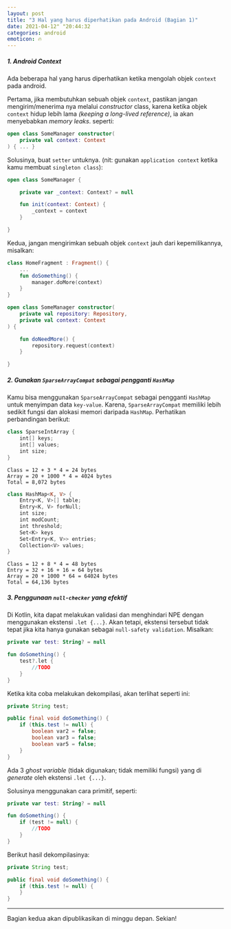 ```yaml
---
layout: post
title: "3 Hal yang harus diperhatikan pada Android (Bagian 1)"
date: 2021-04-12" "20:44:32
categories: android
emoticon: 🔥
---
```


##### 1. Android Context

Ada beberapa hal yang harus diperhatikan ketika mengolah objek `context` pada android. 

Pertama, jika membutuhkan sebuah objek `context`, pastikan jangan mengirim/menerima nya melalui _constructor_ class, karena ketika objek `context` hidup lebih lama _(keeping a long-lived reference)_, ia akan menyebabkan _memory leaks_. seperti:
```kotlin
open class SomeManager constructor(
    private val context: Context
) { ... }
```

Solusinya, buat `setter` untuknya. (nit: gunakan `application context` ketika kamu membuat `singleton class`):
```kotlin
open class SomeManager {

    private var _context: Context? = null

    fun init(context: Context) {
        _context = context
    }

}
```

Kedua, jangan mengirimkan sebuah objek `context` jauh dari kepemilikannya, misalkan:
```kotlin
class HomeFragment : Fragment() {
    ...
    fun doSomething() {
        manager.doMore(context)
    }
}

open class SomeManager constructor(
    private val repository: Repository,
    private val context: Context
) {

    fun doNeedMore() {
        repository.request(context)
    }

}
```

##### 2. Gunakan `SparseArrayCompat` sebagai pengganti `HashMap`

Kamu bisa menggunakan `SparseArrayCompat` sebagai pengganti `HashMap` untuk menyimpan data `key-value`. Karena, `SparseArrayCompat` memiliki lebih sedikit fungsi dan alokasi memori daripada `HashMap`. Perhatikan perbandingan berikut:

```kotlin
class SparseIntArray {
    int[] keys;
    int[] values;
    int size;
}
```

```
Class = 12 + 3 * 4 = 24 bytes
Array = 20 + 1000 * 4 = 4024 bytes
Total = 8,072 bytes
```

```kotlin
class HashMap<K, V> {
    Entry<K, V>[] table;
    Entry<K, V> forNull;
    int size;
    int modCount;
    int threshold;
    Set<K> keys
    Set<Entry<K, V>> entries;
    Collection<V> values;
}
```

```
Class = 12 + 8 * 4 = 48 bytes
Entry = 32 + 16 + 16 = 64 bytes
Array = 20 + 1000 * 64 = 64024 bytes
Total = 64,136 bytes
```

##### 3. Penggunaan `null-checker` yang efektif

Di Kotlin, kita dapat melakukan validasi dan menghindari NPE dengan menggunakan ekstensi `.let {...}`. Akan tetapi, ekstensi tersebut tidak tepat jika kita hanya gunakan sebagai `null-safety validation`. Misalkan:
```kotlin
private var test: String? = null

fun doSomething() {
    test?.let {
        //TODO
    }
}
```
Ketika kita coba melakukan dekompilasi, akan terlihat seperti ini:
```java
private String test;

public final void doSomething() {
    if (this.test != null) {
        boolean var2 = false;
        boolean var3 = false;
        boolean var5 = false;
    }
}
```
Ada 3 _ghost variable_ (tidak digunakan; tidak memiliki fungsi) yang di _generate_ oleh ekstensi `.let {...}`.

Solusinya menggunakan cara primitif, seperti:
```kotlin
private var test: String? = null

fun doSomething() {
    if (test != null) {
        //TODO
    }
}
```

Berikut hasil dekompilasinya:
```java
private String test;

public final void doSomething() {
    if (this.test != null) {
    }
}
```

<hr>

Bagian kedua akan dipublikasikan di minggu depan.
Sekian!
